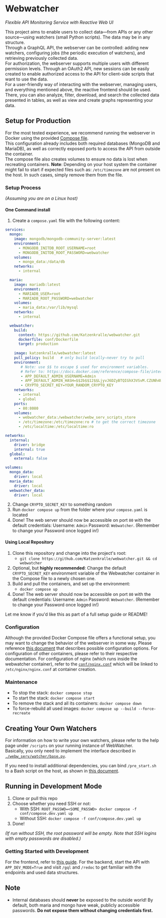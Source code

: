 # Webwatcher  
_Flexible API Monitoring Service with Reactive Web UI_

This project aims to enable users to collect data—from APIs or any other source—using watchers (small Python scripts). The data may be in any structure.  
Through a GraphQL API, the webserver can be controlled: adding new watchers, configuring jobs (the periodic execution of watchers), and retrieving previously collected data.  
For authorization, the webserver supports multiple users with different permission levels. Through an OAuth2 API, new sessions can be easily created to enable authorized access to the API for client-side scripts that want to use the data.  
For a user-friendly way of interacting with the webserver, managing users, and everything mentioned above, the reactive frontend should be used.  
There, you can also analyze, filter, download, and search the collected data presented in tables, as well as view and create graphs representing your data.

## Setup for Production  
For the most tested experience, we recommend running the webserver in Docker using the provided [Compose file](./compose.yaml).  
This configuration already includes both required databases (MongoDB and MariaDB), as well as correctly exposed ports to access the API from outside the container.  
The compose file also creates volumes to ensure no data is lost when recreating containers.
**Note**: Depending on your host system the container might fail to start if expected files such as: `/etc/timezone` are not present on the host. In such cases, simply remove them from the file.

### Setup Process  
_(Assuming you are on a Linux host)_  
#### One Command install
1. Create a `compose.yaml` file with the following content:
```yaml
services:
  mongo:
    image: mongodb/mongodb-community-server:latest
    environment:
      - MONGODB_INITDB_ROOT_USERNAME=root
      - MONGODB_INITDB_ROOT_PASSWORD=webwatcher
    volumes:
      - mongo_data:/data/db
    networks:
      - internal

  maria:
    image: mariadb:latest
    environment:
      - MARIADB_USER=root
      - MARIADB_ROOT_PASSWORD=webwatcher
    volumes:
      - maria_data:/var/lib/mysql
    networks:
      - internal

  webwatcher:
    build:
      context: https://github.com/Katzenkralle/webwatcher.git
      dockerfile: conf/Dockerfile
      target: production
      
    image: katzenkralle/webwatcher:latest 
    pull_policy: build   # only build locally—never try to pull
    environment:
       # Note: use $$ to escape $ used for environment variables.
       # Refer to: https://docs.docker.com/reference/compose-file/interpolation/
       - APP_DEFAULT_ADMIN_USERNAME=Admin
       - APP_DEFAULT_ADMIN_HASH=$$2b$$12$$LjyvJ6DZyBTQIGhX3VSvM.CZUNh4U24IGuLB.L5Rm8crZNVqeylDa
       - CRYPTO_SECRET_KEY=YOUR_RANDOM_CRYPTO_KEY
    networks:
      - internal
      - global
    ports:
      - 80:8080
    volumes:
      - webwatcher_data:/webwatcher/webw_serv_scripts_store
      - /etc/timezone:/etc/timezone:ro # to get the correct timezone
      - /etc/localtime:/etc/localtime:ro

networks:
  internal:
    driver: bridge
    internal: true
  global:
    external: false

volumes:
  mongo_data:
    driver: local
  maria_data:
    driver: local
  webwatcher_data:
    driver: local

```
2. Change `CRYPTO_SECRET_KEY` to something random
3. Run `docker compose up` from the folder where your `compose.yaml` is located
4. Done! The web server should now be accessible on port `80` with the default credentials:
   Username: `Admin`
   Password: `Webwatcher`.
   (Remember to change your Password once logged in!)

#### Using Local Repository
1. Clone this repository and change into the project's root:
   - `git clone https://github.com/Katzenkralle/webwatcher.git && cd webwatcher`
2. Optional, but **highly recommended**: Change the default `CRYPTO_SECRET_KEY` environment variable of the Webwatcher container in the Compose file to a newly chosen one.
3. Build and pull the containers, and set up the environment:
   - `docker compose up`
4. Done! The web server should now be accessible on port `80` with the default credentials:
   Username: `Admin`
   Password: `Webwatcher`.
   (Remember to change your Password once logged in!)

Let me know if you'd like this as part of a full setup guide or README!

### Configuration  
Although the provided Docker Compose file offers a functional setup, you may want to change the behavior of the webserver in some way. Please reference [this document](./docs/backend_conf.md) that describes possible configuration options.
For configuration of other containers, please refer to their respective documentation.
For configuration of nginx (which runs inside the webwatcher container), refer to the [`conf/nginx.conf`](conf/nginx.conf) which will be linked to `/etc/nginx/nginx.conf` at container creation. 

### Maintenance  
- To stop the stack: `docker compose stop`  
- To start the stack: `docker compose start`  
- To remove the stack and all its containers: `docker compose down`  
- To force-rebuild all used images: `docker compose up --build --force-recreate`

## Creating Your Own Watchers

For information on how to write your own watchers, please refer to the help page under `/scripts` on your running instance of WebWatcher.  
Basically, you only need to implement the interface described in [`./webw_serv/watcher/base.py`](./webw_serv/watcher/base.py).

If you need to install additional dependencies, you can bind `/pre_start.sh` to a Bash script on the host, as shown in [this document](./docs/backend_conf.md).

## Running in Development Mode  
1. Clone or pull this repo  
2. Choose whether you need SSH or not:
   - With SSH: `ROOT_PASSWD=<SOME_PASSWD> docker compose -f conf/compose.dev.yaml up`
   - Without SSH: `docker compose -f conf/compose.dev.yaml up`
3. Done!


_(If run without SSH, the root password will be empty. Note that SSH logins with empty passwords are disabled.)_

### Getting Started with Development  
For the frontend, refer to [this guide](./docs/frontend_dev_README.md).
For the backend, start the API with `APP_DEV_MODE=True` and visit `/gql` and `/redoc` to get familiar with the endpoints and used data structures.  

## Note  
- Internal databases should **never** be exposed to the outside world! By default, both maria and mongo have weak, publicly accessible passwords. **Do not expose them without changing credentials first.**  
